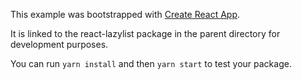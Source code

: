 This example was bootstrapped with [Create React App](https://github.com/facebook/create-react-app).

It is linked to the react-lazylist package in the parent directory for development purposes.

You can run `yarn install` and then `yarn start` to test your package.
